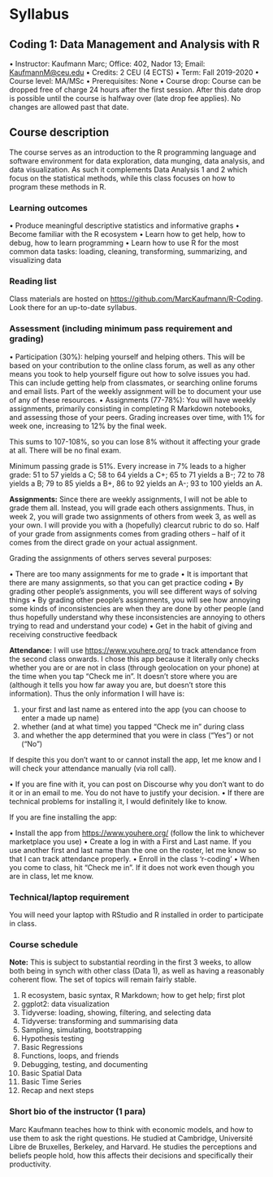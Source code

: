# Syllabus

## Coding 1: Data Management and Analysis with R

• Instructor: Kaufmann Marc; Office: 402, Nador 13; Email: KaufmannM@ceu.edu
• Credits: 2 CEU (4 ECTS) 
• Term: Fall 2019-2020
• Course level:  MA/MSc
• Prerequisites: None
• Course drop: Course can be dropped free of charge 24 hours after the first session. After this date drop is possible until the course is halfway over (late drop fee applies). No changes are allowed past that date.

## Course description

The course serves as an introduction to the R programming language and software environment for data exploration, data munging, data analysis, and data visualization. As such it complements Data Analysis 1 and 2 which focus on the statistical methods, while this class focuses on how to program these methods in R.

### Learning outcomes

• Produce meaningful descriptive statistics and informative graphs
• Become familiar with the R ecosystem 
• Learn how to get help, how to debug, how to learn programming
• Learn how to use R for the most common data tasks: loading, cleaning, transforming, summarizing, and visualizing data

### Reading list

Class materials are hosted on https://github.com/MarcKaufmann/R-Coding. Look there for an up-to-date syllabus.

### Assessment (including minimum pass requirement and grading)

• Participation (30%): helping yourself and helping others. This will be based on your contribution to the online class forum, as well as any other means you took to help yourself figure out how to solve issues you had. This can include getting help from classmates, or searching online forums and email lists. Part of the weekly assignment will be to document your use of any of these resources.
• Assignments (77-78%): You will have weekly assignments, primarily consisting in completing R Markdown notebooks, and assessing those of your peers. Grading increases over time, with 1% for week one, increasing to 12% by the final week. 

This sums to 107-108%, so you can lose 8% without it affecting your grade at all. There will be no final exam. 

Minimum passing grade is 51%. Every increase in 7% leads to a higher grade: 51 to 57 yields a C; 58 to 64 yields a C+; 65 to 71 yields a B-; 72 to 78 yields a B; 79 to 85 yields a B+, 86 to 92 yields an A-; 93 to 100 yields an A.

**Assignments:** Since there are weekly assignments, I will not be able to grade them all. Instead, you will grade each others assignments. Thus, in week 2, you will grade two assignments of others from week 3, as well as your own. I will provide you with a (hopefully) clearcut rubric to do so. Half of your grade from assignments comes from grading others – half of it comes from the direct grade on your actual assignment. 

Grading the assignments of others serves several purposes:

• There are too many assignments for me to grade
• It is important that there are many assignments, so that you can get practice coding
• By grading other people’s assignments, you will see different ways of solving things
• By grading other people’s assignments, you will see how annoying some kinds of inconsistencies are when they are done by other people (and thus hopefully understand why these inconsistencies are annoying to others trying to read and understand your code)
• Get in the habit of giving and receiving constructive feedback

**Attendance:** I will use https://www.youhere.org/ to track attendance from the second class onwards. I chose this app because it literally only checks whether you are or are not in class (through geolocation on your phone) at the time when you tap “Check me in”. It doesn’t store where you are (although it tells you how far away you are, but doesn’t store this information). Thus the only information I will have is: 

1. your first and last name as entered into the app (you can choose to enter a made up name)
2.  whether (and at what time) you tapped “Check me in” during class
3. and whether the app determined that you were in class (“Yes”) or not (“No”)

If despite this you don’t want to or cannot install the app, let me know and I will check your attendance manually (via roll call). 

• If you are fine with it, you can post on Discourse why you don’t want to do it or in an email to me. You do not have to justify your decision. 
• If there are technical problems for installing it, I would definitely like to know.

If you are fine installing the app:

• Install the app from https://www.youhere.org/ (follow the link to whichever marketplace you use)
• Create a log in with a First and Last name. If you use another first and last name than the one on the roster, let me know so that I can track attendance properly.
• Enroll in the class ‘r-coding’
• When you come to class, hit “Check me in”. If it does not work even though you are in class, let me know. 

### Technical/laptop requirement

You will need your laptop with RStudio and R installed in order to participate in class.

### Course schedule 

**Note:** This is subject to substantial reording in the first 3 weeks, to allow both being in synch with other class (Data 1), as well as having a reasonably coherent flow. The set of topics will remain fairly stable.

1. R ecosystem, basic syntax, R Markdown; how to get help; first plot
2. ggplot2: data visualization
3. Tidyverse: loading, showing, filtering, and selecting data
4. Tidyverse: transforming and summarising data
5. Sampling, simulating, bootstrapping
6. Hypothesis testing
7. Basic Regressions
8. Functions, loops, and friends
9. Debugging, testing, and documenting
10. Basic Spatial Data
11. Basic Time Series
12. Recap and next steps

### Short bio of the instructor (1 para)

Marc Kaufmann teaches how to think with economic models, and how to use them to ask the right questions. He studied at Cambridge, Université Libre de Bruxelles, Berkeley, and Harvard. He studies the perceptions and beliefs people hold, how this affects their decisions and specifically their productivity.
